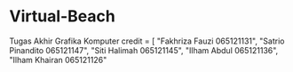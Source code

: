 # Virtual-Beach
Tugas Akhir Grafika Komputer credit = [ "Fakhriza Fauzi 065121131", "Satrio Pinandito 065121147", "Siti Halimah 065121145", "Ilham Abdul 065121136", "Ilham Khairan 065121126"
